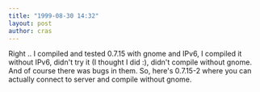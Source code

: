 ```yaml
---
title: "1999-08-30 14:32"
layout: post
author: cras
---
```

Right .. I compiled and tested 0.7.15 with gnome and IPv6, I compiled it
without IPv6, didn't try it (I thought I did :), didn't compile without
gnome. And of course there was bugs in them. So, here's 0.7.15-2 where
you can actually connect to server and compile without gnome.


